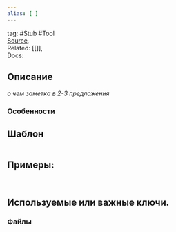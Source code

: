 ```yaml
---
alias: [ ]
---
```

tag: #Stub #Tool  
 [Source](),  
Related: [[]],  
Docs:  

## Описание
_о чем заметка в 2-3 предложения_  
### Особенности

## Шаблон 
```bash

```
## Примеры: 
######  
```bash

```

## Используемые или важные ключи.
### Файлы  